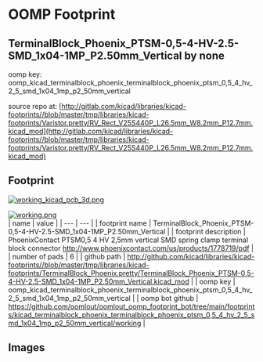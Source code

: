# OOMP Footprint  
## TerminalBlock_Phoenix_PTSM-0,5-4-HV-2.5-SMD_1x04-1MP_P2.50mm_Vertical  by none  
  
oomp key: oomp_kicad_terminalblock_phoenix_terminalblock_phoenix_ptsm_0,5_4_hv_2_5_smd_1x04_1mp_p2_50mm_vertical  
  
source repo at: [http://gitlab.com/kicad/libraries/kicad-footprints//blob/master/tmp/libraries/kicad-footprints/Varistor.pretty/RV_Rect_V25S440P_L26.5mm_W8.2mm_P12.7mm.kicad_mod](http://gitlab.com/kicad/libraries/kicad-footprints//blob/master/tmp/libraries/kicad-footprints/Varistor.pretty/RV_Rect_V25S440P_L26.5mm_W8.2mm_P12.7mm.kicad_mod)  
## Footprint  
  
[![working_kicad_pcb_3d.png](working_kicad_pcb_3d_600.png)](working_kicad_pcb_3d.png)  
  
[![working.png](working_600.png)](working.png)  
| name | value | 
| --- | --- | 
| footprint name | TerminalBlock_Phoenix_PTSM-0,5-4-HV-2.5-SMD_1x04-1MP_P2.50mm_Vertical | 
| footprint description | PhoenixContact PTSM0,5 4 HV 2,5mm vertical SMD spring clamp terminal block connector http://www.phoenixcontact.com/us/products/1778719/pdf | 
| number of pads | 6 | 
| github path | http://github.com/kicad/libraries/kicad-footprints//blob/master/tmp/libraries/kicad-footprints/TerminalBlock_Phoenix.pretty/TerminalBlock_Phoenix_PTSM-0,5-4-HV-2.5-SMD_1x04-1MP_P2.50mm_Vertical.kicad_mod | 
| oomp key | oomp_kicad_terminalblock_phoenix_terminalblock_phoenix_ptsm_0,5_4_hv_2_5_smd_1x04_1mp_p2_50mm_vertical | 
| oomp bot github | https://github.com/oomlout/oomlout_oomp_footprint_bot/tree/main/footprints/kicad_terminalblock_phoenix_terminalblock_phoenix_ptsm_0,5_4_hv_2_5_smd_1x04_1mp_p2_50mm_vertical/working | 
## Images  
